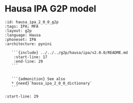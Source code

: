 
# Hausa IPA G2P model

``````{g2p} Hausa IPA G2P model
:id: hausa_ipa_2_0_0_g2p
:tags: IPA; MFA
:layout: g2p
:language: Hausa
:phoneset: IPA
:architecture: pynini

   ```{include} ../../../g2p/hausa/ipa/v2.0.0/README.md
    :start-line: 17
    :end-line: 29
   ```


   ```{admonition} See also
   * {need}`hausa_ipa_2_0_0_dictionary`
   ```
``````

```{include} ../../../g2p/hausa/ipa/v2.0.0/README.md
:start-line: 29
```
